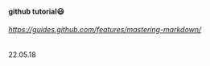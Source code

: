 
#### github tutorial:smiley:
###### https://guides.github.com/features/mastering-markdown/

22.05.18
